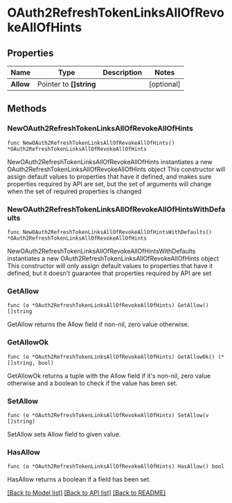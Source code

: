 # OAuth2RefreshTokenLinksAllOfRevokeAllOfHints

## Properties

Name | Type | Description | Notes
------------ | ------------- | ------------- | -------------
**Allow** | Pointer to **[]string** |  | [optional] 

## Methods

### NewOAuth2RefreshTokenLinksAllOfRevokeAllOfHints

`func NewOAuth2RefreshTokenLinksAllOfRevokeAllOfHints() *OAuth2RefreshTokenLinksAllOfRevokeAllOfHints`

NewOAuth2RefreshTokenLinksAllOfRevokeAllOfHints instantiates a new OAuth2RefreshTokenLinksAllOfRevokeAllOfHints object
This constructor will assign default values to properties that have it defined,
and makes sure properties required by API are set, but the set of arguments
will change when the set of required properties is changed

### NewOAuth2RefreshTokenLinksAllOfRevokeAllOfHintsWithDefaults

`func NewOAuth2RefreshTokenLinksAllOfRevokeAllOfHintsWithDefaults() *OAuth2RefreshTokenLinksAllOfRevokeAllOfHints`

NewOAuth2RefreshTokenLinksAllOfRevokeAllOfHintsWithDefaults instantiates a new OAuth2RefreshTokenLinksAllOfRevokeAllOfHints object
This constructor will only assign default values to properties that have it defined,
but it doesn't guarantee that properties required by API are set

### GetAllow

`func (o *OAuth2RefreshTokenLinksAllOfRevokeAllOfHints) GetAllow() []string`

GetAllow returns the Allow field if non-nil, zero value otherwise.

### GetAllowOk

`func (o *OAuth2RefreshTokenLinksAllOfRevokeAllOfHints) GetAllowOk() (*[]string, bool)`

GetAllowOk returns a tuple with the Allow field if it's non-nil, zero value otherwise
and a boolean to check if the value has been set.

### SetAllow

`func (o *OAuth2RefreshTokenLinksAllOfRevokeAllOfHints) SetAllow(v []string)`

SetAllow sets Allow field to given value.

### HasAllow

`func (o *OAuth2RefreshTokenLinksAllOfRevokeAllOfHints) HasAllow() bool`

HasAllow returns a boolean if a field has been set.


[[Back to Model list]](../README.md#documentation-for-models) [[Back to API list]](../README.md#documentation-for-api-endpoints) [[Back to README]](../README.md)


